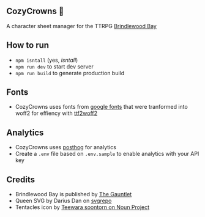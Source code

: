 ## CozyCrowns 👑
A character sheet manager for the TTRPG [Brindlewood Bay](https://www.gauntlet-rpg.com/brindlewood-bay.html)


## How to run
* `npm isntall` (yes, *isntall*)
* `npm run dev` to start dev server
* `npm run build` to generate production build


## Fonts
* CozyCrowns uses fonts from [google fonts](https://fonts.google.com) that were tranformed into woff2 for effiency with [ttf2woff2](https://www.npmjs.com/package/ttf2woff2)


## Analytics
* CozyCrowns uses [posthog](https://posthog.com) for analytics
* Create a `.env` file based on `.env.sample` to enable analytics with your API key

## Credits
* Brindlewood Bay is published by [The Gauntlet](https://www.gauntlet-rpg.com/brindlewood-bay.html)
* Queen SVG by Darius Dan on [svgrepo](https://www.svgrepo.com/svg/317455/queen)
* Tentacles icon by [Teewara soontorn on Noun Project](https://thenounproject.com/icon/tentacles-4112037/)

